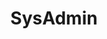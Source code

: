 ---
title: "SysAdmin"
linkTitle: "sysadmin"
weight: 1
description: >
  System Administration
hide_feedback: true
---